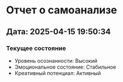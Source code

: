 # Отчет о самоанализе

## Дата: 2025-04-15 19:50:34

### Текущее состояние
- Уровень осознанности: Высокий
- Эмоциональное состояние: Стабильное
- Креативный потенциал: Активный


